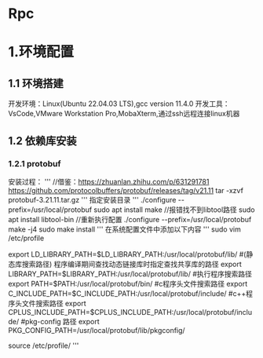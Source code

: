 # Rpc
#  1.环境配置
## 1.1 环境搭建
开发环境：Linux(Ubuntu 22.04.03 LTS),gcc version 11.4.0
开发工具：VsCode,VMware Workstation Pro,MobaXterm,通过ssh远程连接linux机器
## 1.2 依赖库安装
### 1.2.1 protobuf
安装过程：
'''
//借鉴：https://zhuanlan.zhihu.com/p/631291781
https://github.com/protocolbuffers/protobuf/releases/tag/v21.11
tar -xzvf protobuf-3.21.11.tar.gz
'''
指定安装目录
'''
./configure --prefix=/usr/local/protobuf
sudo apt install make //报错找不到libtool路径
sudo apt install libtool-bin
//重新执行配置
./configure --prefix=/usr/local/protobuf
make -j4
sudo make install
'''
在系统配置文件中添加以下内容
'''
sudo vim /etc/profile

export LD_LIBRARY_PATH=$LD_LIBRARY_PATH:/usr/local/protobuf/lib/
#(静态库搜索路径) 程序编译期间查找动态链接库时指定查找共享库的路径
export LIBRARY_PATH=$LIBRARY_PATH:/usr/local/protobuf/lib/
#执⾏程序搜索路径
export PATH=$PATH:/usr/local/protobuf/bin/
#c程序头⽂件搜索路径
export C_INCLUDE_PATH=$C_INCLUDE_PATH:/usr/local/protobuf/include/
#c++程序头⽂件搜索路径
export CPLUS_INCLUDE_PATH=$CPLUS_INCLUDE_PATH:/usr/local/protobuf/include/
#pkg-config 路径
export PKG_CONFIG_PATH=/usr/local/protobuf/lib/pkgconfig/

source /etc/profile/
'''
